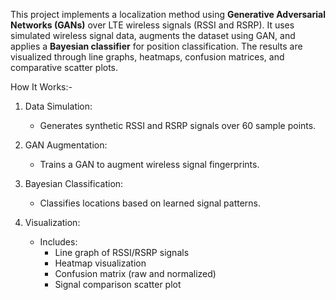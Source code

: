 This project implements a localization method using **Generative Adversarial Networks (GANs)** over LTE wireless signals (RSSI and RSRP). It uses simulated wireless signal data, augments the dataset using GAN, and applies a **Bayesian classifier** for position classification. The results are visualized through line graphs, heatmaps, confusion matrices, and comparative scatter plots.

How It Works:-

1. Data Simulation:
   - Generates synthetic RSSI and RSRP signals over 60 sample points.

2. GAN Augmentation:
   - Trains a GAN to augment wireless signal fingerprints.

3. Bayesian Classification:
   - Classifies locations based on learned signal patterns.

4. Visualization:
   - Includes:
     - Line graph of RSSI/RSRP signals
     - Heatmap visualization
     - Confusion matrix (raw and normalized)
     - Signal comparison scatter plot
